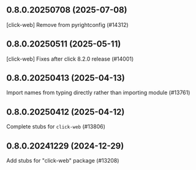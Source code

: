## 0.8.0.20250708 (2025-07-08)

[click-web] Remove from pyrightconfig (#14312)

## 0.8.0.20250511 (2025-05-11)

[click-web] Fixes after click 8.2.0 release (#14001)

## 0.8.0.20250413 (2025-04-13)

Import names from typing directly rather than importing module (#13761)

## 0.8.0.20250412 (2025-04-12)

Complete stubs for `click-web` (#13806)

## 0.8.0.20241229 (2024-12-29)

Add stubs for "click-web" package (#13208)

